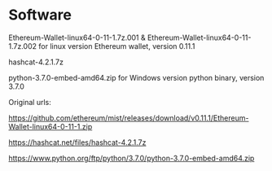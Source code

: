 # Software
Ethereum-Wallet-linux64-0-11-1.7z.001 & Ethereum-Wallet-linux64-0-11-1.7z.002 for linux version Ethereum wallet, version 0.11.1

hashcat-4.2.1.7z

python-3.7.0-embed-amd64.zip for Windows version python binary, version 3.7.0

Original urls:

https://github.com/ethereum/mist/releases/download/v0.11.1/Ethereum-Wallet-linux64-0-11-1.zip

https://hashcat.net/files/hashcat-4.2.1.7z

https://www.python.org/ftp/python/3.7.0/python-3.7.0-embed-amd64.zip
